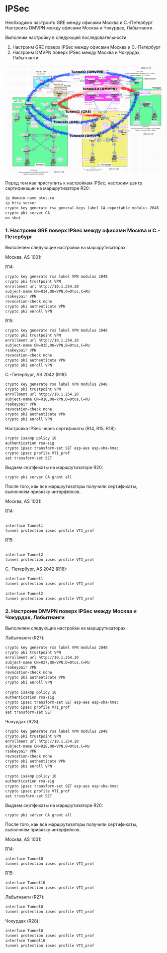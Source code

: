 # IPSec

Необходимо настроить GRE между офисами Москва и С.-Петербург Настроить DMVPN между офисами Москва и Чокурдах, Лабытнанги.

Выполним настройку в следующей последовательности:
1. Настроим GRE поверх IPSec между офисами Москва и С.-Петербург
2. Настроим DMVPN поверх IPSec между Москва и Чокурдах, Лабытнанги

![](../VPN/tunnel2.png)

Перед тем как приступить к настройкам IPSec, настроим центр сертификации на маршрутизаторе R20:
```
ip domain-name otus.ru
ip http server
crypto key generate rsa general-keys label CA exportable modulus 2048
crypto pki server CA
no shut
```

### 1. Настроим GRE поверх IPSec между офисами Москва и С.-Петербург

Выполняем следующие настройки на маршрутизаторах:

Москва, AS 1001:

R14:
```
crypto key generate rsa label VPN modulus 2048
crypto pki trustpoint VPN
enrollment url http://10.1.254.20
subject-name CN=R14,OU=VPN,O=Otus,C=RU
rsakeypair VPN
revocation-check none
crypto pki authenticate VPN
crypto pki enroll VPN
```

R15:
```
crypto key generate rsa label VPN modulus 2048
crypto pki trustpoint VPN
enrollment url http://10.1.254.20
subject-name CN=R15,OU=VPN,O=Otus,C=RU
rsakeypair VPN
revocation-check none
crypto pki authenticate VPN
crypto pki enroll VPN
```

С.-Петербург, AS 2042 (R18):
```
crypto key generate rsa label VPN modulus 2048
crypto pki trustpoint VPN
enrollment url http://10.1.254.20
subject-name CN=R18,OU=VPN,O=Otus,C=RU
rsakeypair VPN
revocation-check none
crypto pki authenticate VPN
crypto pki enroll VPN
```

Настройка IPSec через сертификаты (R14, R15, R18):
```
crypto isakmp policy 10
authentication rsa-sig
crypto ipsec transform-set SET esp-aes esp-sha-hmac
crypto ipsec profile VTI_prof
set transform-set SET
```

Выдаем сертфикаты на маршрутизаторе R20:
```
crypto pki server CA grant all
```

После того, как все маршрутизаторы получили сертификаты, выполняем привязку интерфейсов.

Москва, AS 1001:

R14:
```

interface Tunnel1
tunnel protection ipsec profile VTI_prof
```

R15:
```

interface Tunnel2
tunnel protection ipsec profile VTI_prof
```

С.-Петербург, AS 2042 (R18):
```
interface Tunnel1
tunnel protection ipsec profile VTI_prof

interface Tunnel2
tunnel protection ipsec profile VTI_prof
```

### 2. Настроим DMVPN поверх IPSec между Москва и Чокурдах, Лабытнанги

Выполняем следующие настройки на маршрутизаторах:

Лабытнанги (R27):

```
crypto key generate rsa label VPN modulus 2048
crypto pki trustpoint VPN
enrollment url http://10.1.254.20
subject-name CN=R27,OU=VPN,O=Otus,C=RU
rsakeypair VPN
revocation-check none
crypto pki authenticate VPN
crypto pki enroll VPN

crypto isakmp policy 10
authentication rsa-sig
crypto ipsec transform-set SET esp-aes esp-sha-hmac
crypto ipsec profile VTI_prof
set transform-set SET
```

Чокурдах (R28):
```
crypto key generate rsa label VPN modulus 2048
crypto pki trustpoint VPN
enrollment url http://10.1.254.20
subject-name CN=R28,OU=VPN,O=Otus,C=RU
rsakeypair VPN
revocation-check none
crypto pki authenticate VPN
crypto pki enroll VPN

crypto isakmp policy 10
authentication rsa-sig
crypto ipsec transform-set SET esp-aes esp-sha-hmac
crypto ipsec profile VTI_prof
set transform-set SET
```

Выдаем сертфикаты на маршрутизаторе R20:
```
crypto pki server CA grant all
```

После того, как все маршрутизаторы получили сертификаты, выполняем привязку интерфейсов.

Москва, AS 1001:

R14:
```
interface Tunnel0
tunnel protection ipsec profile VTI_prof
```

R15:
```
interface Tunnel10
tunnel protection ipsec profile VTI_prof
```

Лабытнанги (R27):
```
interface Tunnel0
tunnel protection ipsec profile VTI_prof
```

Чокурдах (R28):
```
interface Tunnel0
tunnel protection ipsec profile VTI_prof
interface Tunnel10
tunnel protection ipsec profile VTI_prof
```
